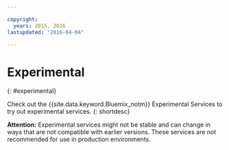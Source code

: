 ```yaml
---

copyright:
  years: 2015, 2016
lastupdated: "2016-04-04"

---
```


# Experimental
{: #experimental}


Check out the {{site.data.keyword.Bluemix_notm}} Experimental Services to try out experimental services.
{: shortdesc} 



**Attention:** Experimental services might not be stable and can change in ways that are not compatible with earlier versions. These services are not recommended for use in production environments. 

